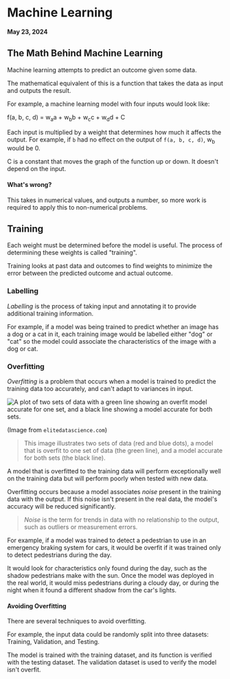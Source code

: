 # Machine Learning
**May 23, 2024**

## The Math Behind Machine Learning
Machine learning attempts to predict an outcome given some data.

The mathematical equivalent of this is a function that takes the data as input and outputs the result.

For example, a machine learning model with four inputs would look like:

f(a, b, c, d) = w<sub>a</sub>a + w<sub>b</sub>b + w<sub>c</sub>c + w<sub>d</sub>d + C

Each input is multiplied by a weight that determines how much it affects the output. For example, if `b` had no effect on the output of `f(a, b, c, d)`, w<sub>b</sub> would be 0.

C is a constant that moves the graph of the function up or down. It doesn't depend on the input.

#### What's wrong?
This takes in numerical values, and outputs a number, so more work is required to apply this to non-numerical problems.

## Training
Each weight must be determined before the model is useful. The process of determining these weights is called "training".

Training looks at past data and outcomes to find weights to minimize the error between the predicted outcome and actual outcome.

### Labelling
*Labelling* is the process of taking input and annotating it to provide additional training information.

For example, if a model was being trained to predict whether an image has a dog or a cat in it, each training image would be labelled either "dog" or "cat" so the model could associate the characteristics of the image with a dog or cat.

### Overfitting
*Overfitting* is a problem that occurs when a model is trained to predict the training data too accurately, and can't adapt to variances in input.

![A plot of two sets of data with a green line showing an overfit model accurate for one set, and a black line showing a model accurate for both sets.](https://elitedatascience.com/wp-content/uploads/2017/09/Overfitting-Data-Points.png)

(Image from `elitedatascience.com`)

> This image illustrates two sets of data (red and blue dots), a model that is overfit to one set of data (the green line), and a model accurate for both sets (the black line).

A model that is overfitted to the training data will perform exceptionally well on the training data but will perform poorly when tested with new data.

Overfitting occurs because a model associates *noise* present in the training data with the output. If this noise isn't present in the real data, the model's accuracy will be reduced significantly.

> *Noise* is the term for trends in data with no relationship to the output, such as outliers or measurement errors.

For example, if a model was trained to detect a pedestrian to use in an emergency braking system for cars, it would be overfit if it was trained only to detect pedestrians during the day.

It would look for characteristics only found during the day, such as the shadow pedestrians make with the sun. Once the model was deployed in the real world, it would miss pedestrians during a cloudy day, or during the night when it found a different shadow from the car's lights.

#### Avoiding Overfitting
There are several techniques to avoid overfitting.

For example, the input data could be randomly split into three datasets: Training, Validation, and Testing.

The model is trained with the training dataset, and its function is verified with the testing dataset. The validation dataset is used to verify the model isn't overfit.